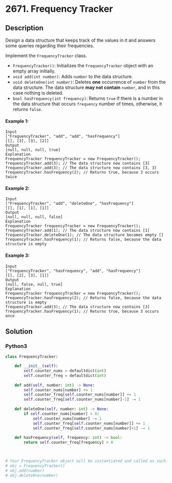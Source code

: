 # 2671. Frequency Tracker

## Description
Design a data structure that keeps track of the values in it and answers some queries regarding their frequencies.

Implement the `FrequencyTracker` class.

* `FrequencyTracker()`: Initializes the `FrequencyTracker` object with an empty array initially.
* `void add(int number)`: Adds `number` to the data structure.
* `void deleteOne(int number)`: Deletes **one** occurrence of `number` from the data structure. The data structure **may not contain** `number`, and in this case nothing is deleted.
* `bool hasFrequency(int frequency)`: Returns `true` if there is a number in the data structure that occurs `frequency` number of times, otherwise, it returns `false`.

#### Example 1:
```
Input
["FrequencyTracker", "add", "add", "hasFrequency"]
[[], [3], [3], [2]]
Output
[null, null, null, true]
Explanation
FrequencyTracker frequencyTracker = new FrequencyTracker();
frequencyTracker.add(3); // The data structure now contains [3]
frequencyTracker.add(3); // The data structure now contains [3, 3]
frequencyTracker.hasFrequency(2); // Returns true, because 3 occurs twice

```

#### Example 2:
```
Input
["FrequencyTracker", "add", "deleteOne", "hasFrequency"]
[[], [1], [1], [1]]
Output
[null, null, null, false]
Explanation
FrequencyTracker frequencyTracker = new FrequencyTracker();
frequencyTracker.add(1); // The data structure now contains [1]
frequencyTracker.deleteOne(1); // The data structure becomes empty []
frequencyTracker.hasFrequency(1); // Returns false, because the data structure is empty

```

#### Example 3:
```
Input
["FrequencyTracker", "hasFrequency", "add", "hasFrequency"]
[[], [2], [3], [1]]
Output
[null, false, null, true]
Explanation
FrequencyTracker frequencyTracker = new FrequencyTracker();
frequencyTracker.hasFrequency(2); // Returns false, because the data structure is empty
frequencyTracker.add(3); // The data structure now contains [3]
frequencyTracker.hasFrequency(1); // Returns true, because 3 occurs once

```


## Solution

### Python3
```python
class FrequencyTracker:

    def __init__(self):
        self.counter_nums = defaultdict(int)
        self.counter_freq = defaultdict(int)
        
    def add(self, number: int) -> None:
        self.counter_nums[number] += 1
        self.counter_freq[self.counter_nums[number]] += 1
        self.counter_freq[self.counter_nums[number]-1] -= 1
        
    def deleteOne(self, number: int) -> None:
        if self.counter_nums[number] > 0:
            self.counter_nums[number] -= 1
            self.counter_freq[self.counter_nums[number]] += 1
            self.counter_freq[self.counter_nums[number]+1] -= 1
            
    def hasFrequency(self, frequency: int) -> bool:
        return self.counter_freq[frequency] > 0
        


# Your FrequencyTracker object will be instantiated and called as such:
# obj = FrequencyTracker()
# obj.add(number)
# obj.deleteOne(number)
```